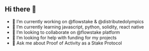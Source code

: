 ## Hi there 👋

- 🔭 I’m currently working on @flowstake & @distributedolympics
- 🌱 I’m currently learning javascript, python, solidity, react native
- 👯 I’m looking to collaborate on @flowstake platform 
- 🤔 I’m looking for help with funding for my projects
- 💬 Ask me about Proof of Activity as a Stake Protocol
